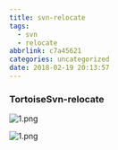```yaml
---
title: svn-relocate
tags:
  - svn
  - relocate
abbrlink: c7a45621
categories: uncategorized
date: 2018-02-19 20:13:57
---
```

    
### TortoiseSvn-relocate
   
![1.png](/upload/svn-relocate/1.png)
    
![1.png](/upload/svn-relocate/2.png)
